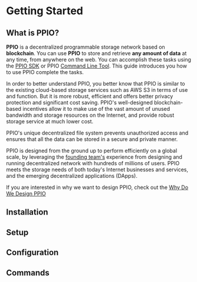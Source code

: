 # Getting Started

## What is PPIO?
**PPIO** is a decentralized programmable storage network based on **blockchain**. You can use **PPIO** to store and retrieve **any amount of data** at any time, from anywhere on the web. You can accomplish these tasks using the [PPIO SDK](./PPIO_SDK) or PPIO [Command Line Tool](../cli/). This guide introduces you how to use PPIO complete the tasks.

In order to better understand PPIO, you better know that PPIO is similar to the existing cloud-based storage services such as AWS S3 in terms of use and function. But it is more robust, efficient and offers better privacy protection and significant cost saving. PPIO's well-designed blockchain-based incentives allow it to make use of the vast amount of unused bandwidth and storage resources on the Internet, and provide robust storage service at much lower cost.

PPIO's unique decentralized file system prevents unauthorized access and ensures that all the data can be stored in a secure and private manner.

PPIO is designed from the ground up to perform efficiently on a global scale, by leveraging the [founding team's](./others/About_PPLabs.md) experience from designing and running decentralized network with hundreds of millions of users. PPIO meets the storage needs of both today's Internet businesses and services, and the emerging decentralized applications (DApps).

If you are interested in why we want to design PPIO, check out the [Why Do We Design PPIO](./others/Why_Do_Want_To_Design_PPIO.md)

## Installation


## Setup


## Configuration


## Commands
